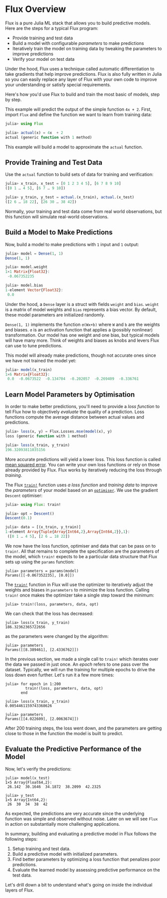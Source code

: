# Flux Overview

Flux is a pure Julia ML stack that allows you to build predictive models. Here are the steps for a typical Flux program:

- Provide training and test data
- Build a model with configurable *parameters* to make predictions
- Iteratively train the model on training data by tweaking the parameters to improve predictions
- Verify your model on test data

Under the hood, Flux uses a technique called automatic differentiation to take gradients that help improve predictions. Flux is also fully written in Julia so you can easily replace any layer of Flux with your own code to improve your understanding or satisfy special requirements.

Here's how you'd use Flux to build and train the most basic of models, step by step.

This example will predict the output of the simple function `4x + 2`. First, import `Flux` and define the function we want to learn from training data:

```julia
julia> using Flux

julia> actual(x) = 4x  + 2
actual (generic function with 1 method)
```

This example will build a model to approximate the `actual` function.

## Provide Training and Test Data

Use the `actual` function to build sets of data for training and verification:

```julia
julia> x_train, x_test = [0 1 2 3 4 5], [6 7 8 9 10]
([0 1 … 4 5], [6 7 … 9 10])

julia> y_train, y_test = actual.(x_train), actual.(x_test)
([2 6 … 18 22], [26 30 … 38 42])
```

Normally, your training and test data come from real world observations, but this function will simulate real-world observations.

## Build a Model to Make Predictions

Now, build a model to make predictions with `1` input and `1` output:

```julia
julia> model = Dense(1, 1)
Dense(1, 1)

julia> model.weight
1×1 Matrix{Float32}:
 -0.067352235

julia> model.bias
1-element Vector{Float32}:
 0.0
```

Under the hood, a `Dense` layer is a struct with fields `weight` and `bias`. `weight` is a matrix of model weights and `bias` represents a bias vector. By default, these model parameters are initialized randomly.

`Dense(1, 1)` implements the function `σ(Wx+b)` where `W` and `b` are the weights and biases. `σ` is an activation function that applies a (possibly nonlinear) transformation. Our model has one weight and one bias, but typical models will have many more. Think of weights and biases as knobs and levers Flux can use to tune predictions.

This model will already make predictions, though not accurate ones since we have not trained the model yet:

```julia
julia> model(x_train)
1×6 Matrix{Float32}:
 0.0  -0.0673522  -0.134704  -0.202057  -0.269409  -0.336761
```

## Learn Model Parameters by Optimisation

In order to make better predictions, you'll need to provide a *loss function* to tell Flux how to objectively *evaluate* the quality of a prediction. Loss functions compute the average distance between actual values and predictions. 

```julia
julia> loss(x, y) = Flux.Losses.mse(model(x), y)
loss (generic function with 1 method)

julia> loss(x_train, y_train)
196.32093811035156
```

More accurate predictions will yield a lower loss. This loss function is called [mean squared error](https://www.statisticshowto.com/probability-and-statistics/statistics-definitions/mean-squared-error/). You can write your own loss functions or rely on those already provided by Flux. Flux works by iteratively reducing the loss through *training*.

The Flux [`train!`](@ref) function uses *a loss function* and *training data* to improve the *parameters* of your model based on an [`optimiser`](../training/optimisers.md). We use the gradient `Descent` optimiser:

```julia
julia> using Flux: train!

julia> opt = Descent()
Descent(0.1)

julia> data = [(x_train, y_train)]
1-element Array{Tuple{Array{Int64,2},Array{Int64,2}},1}:
 ([0 1 … 4 5], [2 6 … 18 22])
```

We now have the loss function, optimiser and data that can be pass on to `train!`. All that remains to complete the specification are the parameters of the model, which `train!` expects to be a particular data structure that Flux sets up using the `params` function:

```
julia> parameters = params(model)
Params([[-0.067352235], [0.0]])
```

The [`train!`](@ref) function in Flux will use the optimizer to iteratively adjust the weights and biases in `parameters` to minimize the loss function. Calling `train!` once makes the optimizer take a single step toward the minimum: 

```
julia> train!(loss, parameters, data, opt)
```

We can check that the loss has decreased:

```
julia> loss(x_train, y_train)
186.32362365722656
```

as the parameters were changed by the algorithm:

```
julia> parameters
Params([[8.389461], [2.4336762]])
```

In the previous section, we made a single call to `train!` which iterates over the data we passed in just once. An *epoch* refers to one pass over the dataset. Typically, we will run the training for multiple epochs to drive the loss down even further. Let's run it a few more times:

```
julia> for epoch in 1:200
         train!(loss, parameters, data, opt)
       end

julia> loss(x_train, y_train)
0.0054461159743368626

julia> parameters
Params([[4.022609], [2.0063674]])
```

After 200 training steps, the loss went down, and the parameters are getting close to those in the function the model is built to predict.

## Evaluate the Predictive Performance of the Model

Now, let's verify the predictions:

```
julia> model(x_test)
1×5 Array{Float64,2}:
 26.142  30.1646  34.1872  38.2099  42.2325

julia> y_test
1×5 Array{Int64,2}:
 26  30  34  38  42
```

As expected, the predictions are very accurate since the underlying function was simple and observed without noise. Later on we will see `Flux` in action on substantially more challenging applications.

In summary, building and evaluating a predictive model in Flux follows the following steps:

1. Setup training and test data.
2. Build a predictive model with initialized parameters.
3. Find better parameters by optimizing a loss function that penalizes poor predictions.
4. Evaluate the learned model by assessing predictive performance on the test data.

Let's drill down a bit to understand what's going on inside the individual layers of Flux.
